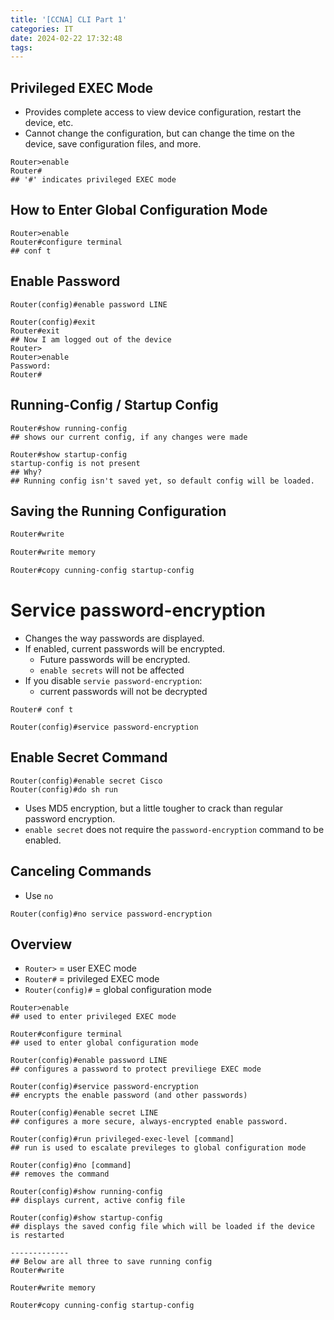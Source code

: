 ```yaml
---
title: '[CCNA] CLI Part 1'
categories: IT
date: 2024-02-22 17:32:48
tags:
---
```


## Privileged EXEC Mode
- Provides complete access to view device configuration, restart the device, etc.
- Cannot change the configuration, but can change the time on the device, save configuration files, and more.
```
Router>enable
Router#
## '#' indicates privileged EXEC mode
```


## How to Enter Global Configuration Mode

```
Router>enable
Router#configure terminal
## conf t
```

## Enable Password
```
Router(config)#enable password LINE

Router(config)#exit
Router#exit
## Now I am logged out of the device
Router>
Router>enable
Password:
Router#
```

## Running-Config / Startup Config


```
Router#show running-config
## shows our current config, if any changes were made
```

```
Router#show startup-config
startup-config is not present
## Why? 
## Running config isn't saved yet, so default config will be loaded.
```

## Saving the Running Configuration

```BASH
Router#write

Router#write memory 

Router#copy cunning-config startup-config
```

# Service password-encryption

- Changes the way passwords are displayed. 
- If enabled, current passwords will be encrypted.
	- Future passwords will be encrypted.
	- `enable secrets` will not be affected
- If you disable `servie password-encryption`:
	- current passwords will not be decrypted
```
Router# conf t

Router(config)#service password-encryption
```

## Enable Secret Command 

```
Router(config)#enable secret Cisco
Router(config)#do sh run
```
- Uses MD5 encryption, but a little tougher to crack than regular password encryption. 
- `enable secret` does not require the `password-encryption` command to be enabled. 


## Canceling Commands
- Use `no`
```
Router(config)#no service password-encryption
```


## Overview
- `Router>` = user EXEC mode
- `Router#` = privileged EXEC mode
- `Router(config)#` = global configuration mode

```
Router>enable
## used to enter privileged EXEC mode

Router#configure terminal
## used to enter global configuration mode

Router(config)#enable password LINE
## configures a password to protect previliege EXEC mode

Router(config)#service password-encryption
## encrypts the enable password (and other passwords)

Router(config)#enable secret LINE
## configures a more secure, always-encrypted enable password.

Router(config)#run privileged-exec-level [command]
## run is used to escalate previleges to global configuration mode

Router(config)#no [command]
## removes the command

Router(config)#show running-config
## displays current, active config file

Router(config)#show startup-config
## displays the saved config file which will be loaded if the device is restarted

-------------
## Below are all three to save running config 
Router#write

Router#write memory 

Router#copy cunning-config startup-config
```

